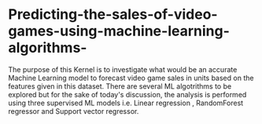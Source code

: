 # Predicting-the-sales-of-video-games-using-machine-learning-algorithms-
The purpose of this Kernel is to investigate what would be an accurate Machine Learning model to forecast video game sales in units based on the features given in this dataset. There are several ML algotrithms to be explored but for the sake of today's discussion, the analysis is performed using three supervised ML models i.e. Linear regression , RandomForest regressor and Support vector regressor. 

